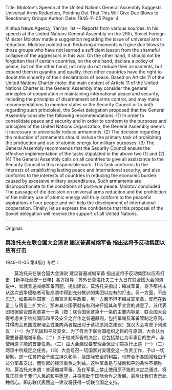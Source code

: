 Title: Molotov's Speech at the United Nations General Assembly Suggests Universal Arms Reduction, Pointing Out That This Will Give Due Blows to Reactionary Groups
Author:
Date: 1946-11-05
Page: 4

Xinhua News Agency, Yan'an, 1st -- Reports from various sources: In his speech at the United Nations General Assembly on the 29th, Soviet Foreign Minister Molotov made a suggestion regarding the issue of universal arms reduction. Molotov pointed out: Reducing armaments will give due blows to those groups who have not learned a sufficient lesson from the shameful collapse of the aggressors in this war. On the other hand, it should not be forgotten that if certain countries, on the one hand, declare a policy of peace, but on the other hand, not only do not reduce their armaments, but expand them in quantity and quality, then other countries have the right to doubt the sincerity of their declarations of peace. Based on Article 11 of the United Nations Charter (note: the main content of Article 11 of the United Nations Charter is: the General Assembly may consider the general principles of cooperation in maintaining international peace and security, including the principles of disarmament and arms control, and may make recommendations to member states or the Security Council or to both regarding such principles), the Soviet delegation proposed that the General Assembly consider the following recommendations: (1) In order to consolidate peace and security and in order to conform to the purposes and principles of the United Nations Organization, the General Assembly deems it necessary to universally reduce armaments. (2) The decision regarding the reduction of armaments should include the primary task of prohibiting the production and use of atomic energy for military purposes. (3) The General Assembly recommends that the Security Council ensure the effective implementation of the tasks stipulated in the above two (1) and (2). (4) The General Assembly calls on all countries to give all assistance to the Security Council in this responsible work. This task conforms to the interests of establishing lasting peace and international security, and also conforms to the interests of countries in reducing the economic burden caused by excessive military expenditures. Such armaments are disproportionate to the conditions of post-war peace. Molotov concluded: The passage of the decision on universal arms reduction and the prohibition of the military use of atomic energy will truly conform to the peaceful aspirations of our people and will help the development of international cooperation. Finally, let us express the confidence that this proposal of the Soviet delegation will receive the support of all United Nations.



<hr /> 

Original: 


### 莫洛托夫在联合国大会演说  建议普遍减缩军备  指出这将予反动集团以应有打击

1946-11-05
第4版()
专栏：

　　莫洛托夫在联合国大会演说
    建议普遍减缩军备
    指出这将予反动集团以应有打击
    【新华社延安一日电】各方报导：苏外长莫洛托夫二十九日在联合国大会的演说中，曾就普遍减缩军备问题，提出建议。莫洛托夫指出：缩减军备，将予那些未从这次战争侵略者可耻崩溃中得到充分教训的集团以应有的打击。另一方面，不应忘记，如果某些国家一方面宣言和平政策，另一方面不但不缩减其军备，反而在数量上与质量上扩大它，那末其它国家就有权利来怀疑其和平宣言的诚意了。苏代表团根据联合国宪章第十一条（按：联合国宪章第十一条的主要内容是：联合国大会得考虑关于维持国际和平及安全之合作之普遍原则，包括军缩及军备管制之原则。并得向会员国或安理会或兼向两者提出对于该项原则之建议）提议大会考虑下列建议：（一）为了巩固和平及安全，为了符合于联合国组织之目的与原则，大会认为需要普遍缩减军备。（二）关于缩减军备的决定，应包括禁止为军事目的生产，与使用原子能的首要任务。（三）由大会建议要安理会保证切实执行上述（一）（二）两项中所规定之任务。（四）大会号召一切国家对安理会这一负责工作，予以一切帮助，这一任务符合于建立持久和平，及国际安全的利益，也符合于各国减轻由于过分军备支出、而引起的经济重负之利益。这种军备是与战后和平的条件不相称的。莫洛托夫末谓：普遍缩减军备，及在军事上禁止使用原子能的决定之通过，将真正符合于我们人民的和平愿望，并将有助于国际合作之发展。最后让我们表示此种信心，即苏联代表团这一建议将获得一切联合国之支持。
